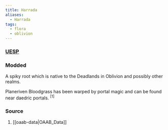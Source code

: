 ```yaml
---
title: Harrada
aliases:
  - Harrada
tags:
  - flora
  - oblivion
---
```


### [UESP](https://en.uesp.net/wiki/Lore:Flora_H#Harrada_Root)
### Modded
A spiky root which is native to the Deadlands in Oblivion and possibly other realms.

Planeriven Bloodgrass has been warped by portal magic and can be found near daedric portals. <sup>[1]</sup>
### Source
1. [[oaab-data|OAAB_Data]]